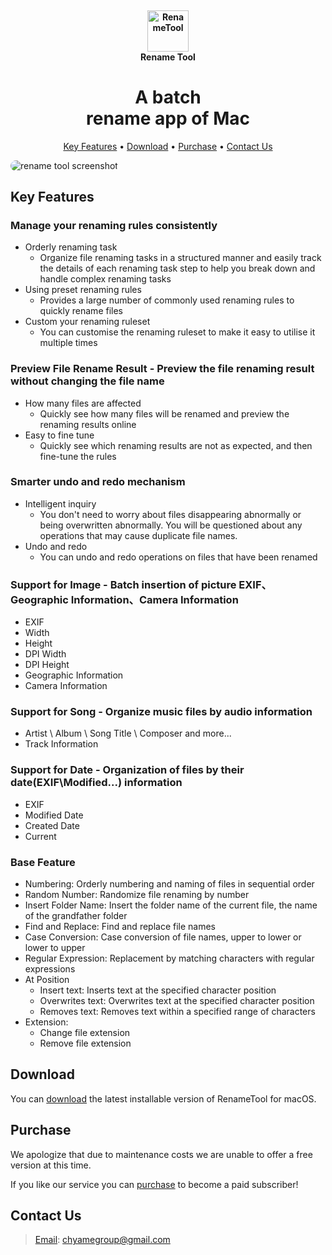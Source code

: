 <h4 align="center" style="border-bottom: 0!important;">
  <br>
  <a href="https://renametool.com">
    <img src="https://renametool.com/img/amazing-tools-official-renamer-brand.png" alt="RenameTool" width="66">
  </a>
  <br>
  Rename Tool
</h4>

<h1 align="center" style="border-bottom: 0!important;">
A batch <br>
rename app of Mac <br>
</h1>
<p align="center">
  <a href="#key-features">Key Features</a> •
  <a href="#download">Download</a> •
  <a href="#purchase">Purchase</a> •
  <a href="#Email">Contact Us</a>
</p>

<img src="https://renametool.com/img/amazing-tools-official-renamer-1.jpg" alt="rename tool screenshot" style="border-radius: 20px 20px!important;">

## Key Features

### Manage your renaming rules consistently
* Orderly renaming task
  * Organize file renaming tasks in a structured manner and easily track the details of each renaming task step to help you break down and handle complex renaming tasks
* Using preset renaming rules
  * Provides a large number of commonly used renaming rules to quickly rename files
* Custom your renaming ruleset
  * You can customise the renaming ruleset to make it easy to utilise it multiple times

### Preview File Rename Result - Preview the file renaming result without changing the file name
* How many files are affected
  * Quickly see how many files will be renamed and preview the renaming results online
* Easy to fine tune
  * Quickly see which renaming results are not as expected, and then fine-tune the rules

### Smarter undo and redo mechanism
* Intelligent inquiry
  * You don't need to worry about files disappearing abnormally or being overwritten abnormally. You will be questioned about any operations that may cause duplicate file names.
* Undo and redo
  * You can undo and redo operations on files that have been renamed

### Support for Image - Batch insertion of picture EXIF、Geographic Information、Camera Information
* EXIF
* Width
* Height
* DPI Width
* DPI Height
* Geographic Information
* Camera Information

### Support for Song - Organize music files by audio information
* Artist \ Album \ Song Title \ Composer and more...
* Track Information

### Support for Date - Organization of files by their date(EXIF\Modified...) information
* EXIF
* Modified Date
* Created Date
* Current

### Base Feature
* Numbering: Orderly numbering and naming of files in sequential order
* Random Number: Randomize file renaming by number
* Insert Folder Name: Insert the folder name of the current file, the name of the grandfather folder
* Find and Replace: Find and replace file names
* Case Conversion: Case conversion of file names, upper to lower or lower to upper
* Regular Expression: Replacement by matching characters with regular expressions
* At Position
  * Insert text: Inserts text at the specified character position
  * Overwrites text: Overwrites text at the specified character position
  * Removes text: Removes text within a specified range of characters
* Extension:
  * Change file extension
  * Remove file extension

## Download

You can [download](https://github.com/chyame/RenameTool/releases) the latest installable version of RenameTool for macOS.

## Purchase

We apologize that due to maintenance costs we are unable to offer a free version at this time.

If you like our service you can [purchase](https://renametool.com) to become a paid subscriber!

## Contact Us

> [Email](mailto:chyamegroup@gmail.com?subject=Feedback): chyamegroup@gmail.com

